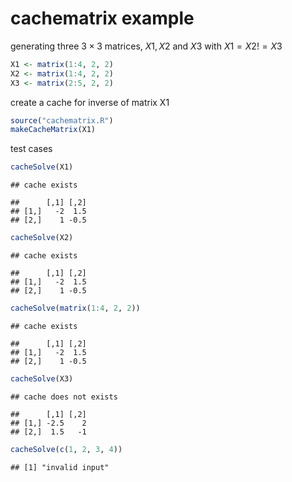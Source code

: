 cachematrix example
========================================================

generating three $3 \times 3$ matrices, $X1,X2$ and $X3$ with $X1 = X2 != X3$


```r
X1 <- matrix(1:4, 2, 2)
X2 <- matrix(1:4, 2, 2)
X3 <- matrix(2:5, 2, 2)
```


create a cache for inverse of matrix X1


```r
source("cachematrix.R")
makeCacheMatrix(X1)
```


test cases

```r
cacheSolve(X1)
```

```
## cache exists
```

```
##      [,1] [,2]
## [1,]   -2  1.5
## [2,]    1 -0.5
```

```r
cacheSolve(X2)
```

```
## cache exists
```

```
##      [,1] [,2]
## [1,]   -2  1.5
## [2,]    1 -0.5
```

```r
cacheSolve(matrix(1:4, 2, 2))
```

```
## cache exists
```

```
##      [,1] [,2]
## [1,]   -2  1.5
## [2,]    1 -0.5
```

```r
cacheSolve(X3)
```

```
## cache does not exists
```

```
##      [,1] [,2]
## [1,] -2.5    2
## [2,]  1.5   -1
```

```r
cacheSolve(c(1, 2, 3, 4))
```

```
## [1] "invalid input"
```

